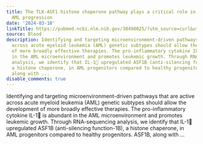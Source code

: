 ```yaml
---
title: The TLK-ASF1 histone chaperone pathway plays a critical role in IL-1b-mediated
  AML progression
date: '2024-03-18'
linkTitle: https://pubmed.ncbi.nlm.nih.gov/38498025/?utm_source=curl&utm_medium=rss&utm_campaign=journals&utm_content=7603509&fc=None&ff=20240319180519&v=2.18.0.post9+e462414
source: Blood
description: Identifying and targeting microenvironment-driven pathways that are active
  across acute myeloid leukemia (AML) genetic subtypes should allow the development
  of more broadly effective therapies. The pro-inflammatory cytokine IL-1 is abundant
  in the AML microenvironment and promotes leukemic growth. Through RNA-sequencing
  analysis, we identify that IL-1 upregulated ASF1B (anti-silencing function-1B),
  a histone chaperone, in AML progenitors compared to healthy progenitors. ASF1B,
  along with ...
disable_comments: true
---
```

Identifying and targeting microenvironment-driven pathways that are active across acute myeloid leukemia (AML) genetic subtypes should allow the development of more broadly effective therapies. The pro-inflammatory cytokine IL-1 is abundant in the AML microenvironment and promotes leukemic growth. Through RNA-sequencing analysis, we identify that IL-1 upregulated ASF1B (anti-silencing function-1B), a histone chaperone, in AML progenitors compared to healthy progenitors. ASF1B, along with ...